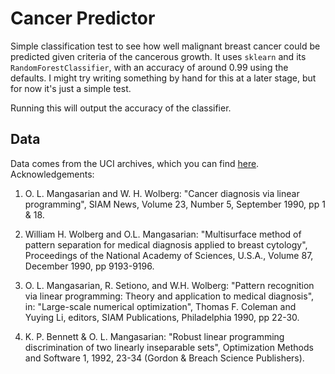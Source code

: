 # Cancer Predictor

Simple classification test to see how well malignant breast cancer could be predicted given criteria of the cancerous growth. It uses `sklearn` and its `RandomForestClassifier`, with an accuracy of around 0.99 using the defaults. I might try writing something by hand for this at a later stage, but for now it's just a simple test.

Running this will output the accuracy of the classifier.

## Data

Data comes from the UCI archives, which you can find [here](https://archive.ics.uci.edu/ml/datasets/Breast+Cancer+Wisconsin+(Original)). Acknowledgements:

   1. O. L. Mangasarian and W. H. Wolberg: "Cancer diagnosis via linear 
      programming", SIAM News, Volume 23, Number 5, September 1990, pp 1 & 18.

   2. William H. Wolberg and O.L. Mangasarian: "Multisurface method of 
      pattern separation for medical diagnosis applied to breast cytology", 
      Proceedings of the National Academy of Sciences, U.S.A., Volume 87, 
      December 1990, pp 9193-9196.

   3. O. L. Mangasarian, R. Setiono, and W.H. Wolberg: "Pattern recognition 
      via linear programming: Theory and application to medical diagnosis", 
      in: "Large-scale numerical optimization", Thomas F. Coleman and Yuying
      Li, editors, SIAM Publications, Philadelphia 1990, pp 22-30.

   4. K. P. Bennett & O. L. Mangasarian: "Robust linear programming 
      discrimination of two linearly inseparable sets", Optimization Methods
      and Software 1, 1992, 23-34 (Gordon & Breach Science Publishers).